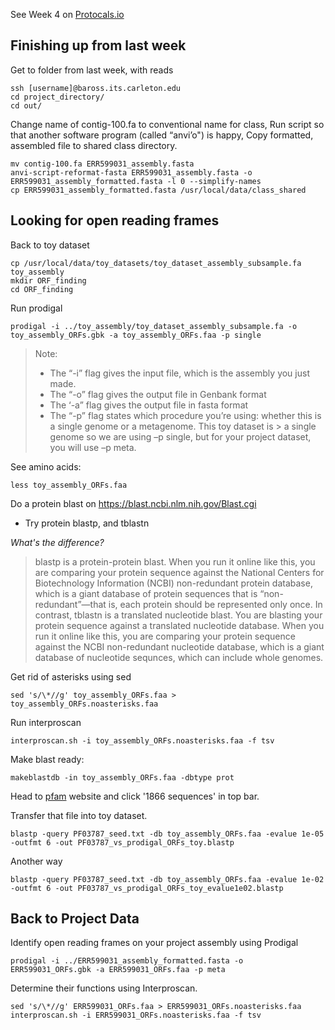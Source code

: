 See Week 4 on [Protocals.io](https://www.protocols.io/view/week-4-calling-open-reading-frames-with-prodigal-u-js3cngn?step=4)

## Finishing up from last week

Get to folder from last week, with reads

```
ssh [username]@baross.its.carleton.edu
cd project_directory/
cd out/
```

Change name of contig-100.fa to conventional name for class,
Run script so that another software program (called “anvi’o") is happy,
Copy formatted, assembled file to shared class directory.

```
mv contig-100.fa ERR599031_assembly.fasta
anvi-script-reformat-fasta ERR599031_assembly.fasta -o ERR599031_assembly_formatted.fasta -l 0 --simplify-names
cp ERR599031_assembly_formatted.fasta /usr/local/data/class_shared
```

## Looking for open reading frames

Back to toy dataset

```
cp /usr/local/data/toy_datasets/toy_dataset_assembly_subsample.fa toy_assembly
mkdir ORF_finding
cd ORF_finding
```

Run prodigal

```
prodigal -i ../toy_assembly/toy_dataset_assembly_subsample.fa -o toy_assembly_ORFs.gbk -a toy_assembly_ORFs.faa -p single
```

> Note:
>  * The “-i” flag gives the input file, which is the assembly you just made.
>  * The “-o” flag gives the output file in Genbank format
>  * The ‘-a” flag gives the output file in fasta format
>  * The “-p” flag states which procedure you’re using: whether this is a single genome or a metagenome. This toy dataset is > a single genome so we are using –p single, but for your project dataset, you will use –p meta.

See amino acids:
```
less toy_assembly_ORFs.faa
```

Do a protein blast on https://blast.ncbi.nlm.nih.gov/Blast.cgi
* Try protein blastp, and tblastn

*What's the difference?*
> blastp is a protein-protein blast. When you run it online like this, you are comparing your protein sequence against the National Centers for Biotechnology Information (NCBI) non-redundant protein database, which is a giant database of protein sequences that is “non-redundant”—that is, each protein should be represented only once. In contrast, tblastn is a translated nucleotide blast. You are blasting your protein sequence against a translated nucleotide database. When you run it online like this, you are comparing your protein sequence against the NCBI non-redundant nucleotide database, which is a giant database of nucleotide sequnces, which can include whole genomes.

Get rid of asterisks using sed
```
sed 's/\*//g' toy_assembly_ORFs.faa > toy_assembly_ORFs.noasterisks.faa
```

Run interproscan
```
interproscan.sh -i toy_assembly_ORFs.noasterisks.faa -f tsv
```

Make blast ready:
```
makeblastdb -in toy_assembly_ORFs.faa -dbtype prot
```

Head to [pfam](http://pfam.xfam.org/family/PF03787) website and click '1866 sequences' in top bar.

Transfer that file into toy dataset.
```
blastp -query PF03787_seed.txt -db toy_assembly_ORFs.faa -evalue 1e-05 -outfmt 6 -out PF03787_vs_prodigal_ORFs_toy.blastp
```

Another way
```
blastp -query PF03787_seed.txt -db toy_assembly_ORFs.faa -evalue 1e-02 -outfmt 6 -out PF03787_vs_prodigal_ORFs_toy_evalue1e02.blastp
```

## Back to Project Data

Identify open reading frames on your project assembly using Prodigal
```
prodigal -i ../ERR599031_assembly_formatted.fasta -o ERR599031_ORFs.gbk -a ERR599031_ORFs.faa -p meta
```

Determine their functions using Interproscan.

```
sed 's/\*//g' ERR599031_ORFs.faa > ERR599031_ORFs.noasterisks.faa
interproscan.sh -i ERR599031_ORFs.noasterisks.faa -f tsv
```


